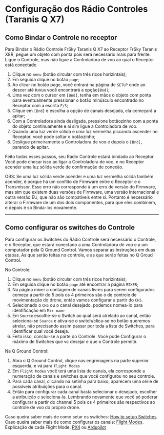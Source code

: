 # Configuração dos Rádio Controles (Taranis Q X7)

## Como Bindar o Controle no receptor

Para Bindar o Rádio Controle FrSky Taranis Q X7 ao Receptor FrSky Taranis X8R, pegue um objeto com ponta pois será necessário mais para frente. Ligue o Controle, mas não ligue a Controladora de voo ao qual o Receptor está conectado. 

1. Clique no `menu` (botão circular com três ricos horizintais);
2. Em seguida clique no botão `page`;
3. Ao clicar no botão page, você entrará na página de `SETUP` onde ao descer até `RxNum` você encontrará a opção`[Bnd]`;
4. Uma vez com o cursor em `[Bnd]`, tenha em mãos o objeto com ponta para eventualmente pressionar o botão minúsculo encontrado no Receptor com a escrita `F/S`;
5. Clique em `[Bnd]` e escolha a opção de canais desejada, ela começará a apitar;
6. Com a Controladora ainda desligada, pressione botãozinho com a ponta do objeto continuamente e aí sim ligue a Controladora de voo.
7. Quando uma luz verde sólida e uma luz vermelha piscando ascender no Receptor, você pode soltar o botãozinho;
8. Desligue primeiramente a Controladora de voo e depois o `[Bnd]`, parando de apitar.

Feito todos esses passos, seu Radio Controle estará bindado ao Receptor. Você pode checar isso ao ligar a Controladora de voo, e no Receptor acender uma luz sólida verde de confirmação de conexão.

OBS: Se uma luz sólida verde acender e uma luz vermelha sólida também acender, é porque há um conflito de Firmware entre o Receptor e o Transmissor. Esse erro não corresponde à um erro de versão do Firmware, mas sim que existem duas versões de Firmware, uma versão Internacional e outra versão EU, que não são compatíveis entre si. Portanto é necessário alterar o Firmware de um dos dois componentes, para que eles combinem, e depois é só Binda-los novamente.

------------------
## Como configurar os switches do Controle

Para configurar os Switches do Rádio Controle será necessário o Controle, e o Receptor, que estará conectado a uma Controladora de voo e a um computador pela Q Ground Control.
Vamos separar as instruções em duas etapas. As que serão feitas no controle, e as que serão feitas no Q Groud Control.

No Controle:

1. Clique no `menu` (botão circular com três ricos horizintais);
2. Em seguida clique no botão `page` até encontrar a página `MIXER`; 
3. Na página mixer a contagem de canais livres para serem configurados começa a partir do 5 pois os 4 primeiros são o de controle de movimentação do drone, então vamos configurar a partir do `CH5`.
4. Selecionado o `CH5` ou o canal desejado, podemos nomea-lo para identificação em `Mix name`
5. Em `Source` escolhe-se o Switch ao qual será atrelado ao canal, então seleciona-se `Source` e ativa-se o switch/clica-se no botão queremos atrelar, não precisando assim passar por toda a lista de Switches, para identificar qual você deseja.
6. Feito isso, conclui-se a parte do Controle. Você pode Configurar o máximo de Switches que vc desejar e que o Controle permitir.

Na Q Ground Control:

1. Abra o Q Ground Control, clique nas engrenagens na parte superior esquerda, e vá para `Flight Modes`
2. Em `Flight Modes` você terá uma lista de canais, ela corresponde a numeração de canais e switches que você configurou no seu controle.
3. Para cada canal, clicando na setinha para baixo, aparecem uma série de possíveis atribuições para o canal.
4. Então para configurar cada canal basta selecionar o desejado, escolher a atribuição e seleciona-la. Lembrando novamente que você só poderar configurar a partir do channel 5 pois os 4 primeiros são respectivos ao controle de voo do próprio drone.

Caso queira saber mais de como setar os switches: [How to setup Switches](https://oscarliang.com/setup-switch-opentx/).  
Caso queira saber mais de como configurar os canais: [Flight Modes](https://docs.px4.io/master/en/config/flight_mode.html).  
Explicação de cada Flight Mode: [PX4](https://docs.px4.io/v1.9.0/en/flight_modes/)  ou [Ardupilot](https://ardupilot.org/copter/docs/flight-modes.html) 